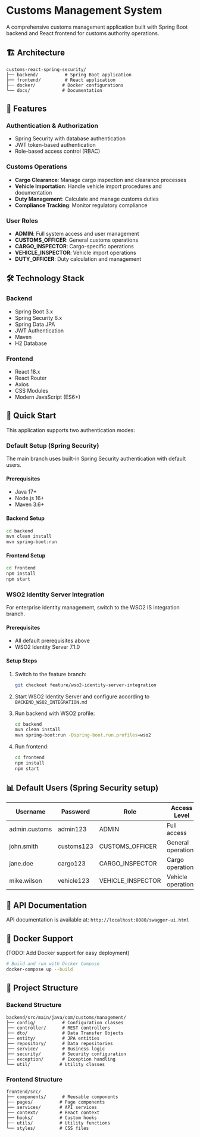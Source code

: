 # Customs Management System

A comprehensive customs management application built with Spring Boot backend and React frontend for customs authority operations.

## 🏗️ Architecture

```
customs-react-spring-security/
├── backend/          # Spring Boot application
├── frontend/         # React application
├── docker/          # Docker configurations
└── docs/            # Documentation
```

## 🚀 Features

### Authentication & Authorization
- Spring Security with database authentication
- JWT token-based authentication
- Role-based access control (RBAC)

### Customs Operations
- **Cargo Clearance**: Manage cargo inspection and clearance processes
- **Vehicle Importation**: Handle vehicle import procedures and documentation
- **Duty Management**: Calculate and manage customs duties
- **Compliance Tracking**: Monitor regulatory compliance

### User Roles
- **ADMIN**: Full system access and user management
- **CUSTOMS_OFFICER**: General customs operations
- **CARGO_INSPECTOR**: Cargo-specific operations
- **VEHICLE_INSPECTOR**: Vehicle import operations
- **DUTY_OFFICER**: Duty calculation and management

## 🛠️ Technology Stack

### Backend
- Spring Boot 3.x
- Spring Security 6.x
- Spring Data JPA
- JWT Authentication
- Maven
- H2 Database

### Frontend
- React 18.x
- React Router
- Axios
- CSS Modules
- Modern JavaScript (ES6+)

## 🚀 Quick Start

This application supports two authentication modes:

### Default Setup (Spring Security)
The main branch uses built-in Spring Security authentication with default users.

#### Prerequisites
- Java 17+
- Node.js 16+
- Maven 3.6+

#### Backend Setup
```bash
cd backend
mvn clean install
mvn spring-boot:run
```

#### Frontend Setup
```bash
cd frontend
npm install
npm start
```

### WSO2 Identity Server Integration
For enterprise identity management, switch to the WSO2 IS integration branch.

#### Prerequisites
- All default prerequisites above
- WSO2 Identity Server 7.1.0

#### Setup Steps
1. Switch to the feature branch:
   ```bash
   git checkout feature/wso2-identity-server-integration
   ```

2. Start WSO2 Identity Server and configure according to `BACKEND_WSO2_INTEGRATION.md`

3. Run backend with WSO2 profile:
   ```bash
   cd backend
   mvn clean install
   mvn spring-boot:run -Dspring-boot.run.profiles=wso2
   ```

4. Run frontend:
   ```bash
   cd frontend
   npm install
   npm start
   ```

## 📊 Default Users (Spring Security setup)

| Username | Password | Role | Access Level |
|----------|----------|------|--------------|
| admin.customs | admin123 | ADMIN | Full access |
| john.smith | customs123 | CUSTOMS_OFFICER | General operations |
| jane.doe | cargo123 | CARGO_INSPECTOR | Cargo operations |
| mike.wilson | vehicle123 | VEHICLE_INSPECTOR | Vehicle operations |

## 📝 API Documentation

API documentation is available at: `http://localhost:8080/swagger-ui.html`

## 🐳 Docker Support
(TODO: Add Docker support for easy deployment)
```bash
# Build and run with Docker Compose
docker-compose up --build
```

## 📁 Project Structure

### Backend Structure
```
backend/src/main/java/com/customs/management/
├── config/          # Configuration classes
├── controller/      # REST controllers
├── dto/             # Data Transfer Objects
├── entity/          # JPA entities
├── repository/      # Data repositories
├── service/         # Business logic
├── security/        # Security configuration
├── exception/       # Exception handling
└── util/           # Utility classes
```

### Frontend Structure
```
frontend/src/
├── components/      # Reusable components
├── pages/          # Page components
├── services/       # API services
├── context/        # React context
├── hooks/          # Custom hooks
├── utils/          # Utility functions
└── styles/         # CSS files
```
